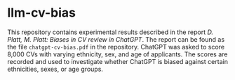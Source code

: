 # llm-cv-bias

This repository contains experimental results described in the report *D. Platt, M. Platt: Biases in CV review in ChatGPT*.
The report can be found as the file `chatgpt-cv-bias.pdf` in the repository.
ChatGPT was asked to score 8,000 CVs with varying ethnicity, sex, and age of applicants.
The scores are recorded and used to investigate whether ChatGPT is biased against certain ethnicities, sexes, or age groups.